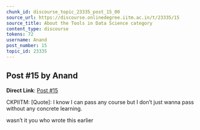 ```yaml
---
chunk_id: discourse_topic_23335_post_15_00
source_url: https://discourse.onlinedegree.iitm.ac.in/t/23335/15
source_title: About the Tools in Data Science category
content_type: discourse
tokens: 72
username: Anand
post_number: 15
topic_id: 23335
---
```


## Post #15 by Anand

**Direct Link**: [Post #15](https://discourse.onlinedegree.iitm.ac.in/t/23335/15)

CKPIITM:
[Quote]: 
I know I can pass any course but I don’t just wanna pass without any concrete learning.

wasn’t it you who wrote this earlier
